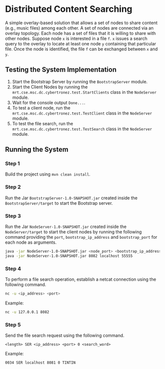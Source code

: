 # Distributed Content Searching
A simple overlay-based solution that allows a set of nodes to share content (e.g., music files) among each other. A set of nodes are connected via an overlay topology. Each node has a set of files that it is willing to share with other nodes. Suppose node ​`x` is interested in a file ​`f`.​ `​x` issues a search query to the overlay to locate at least one node ​`y` containing that particular file. Once the node is identified, the file `f` can be exchanged between ​`x` and `​y`​.

## Testing the System Implementation
1. Start the Bootstrap Server by running the `BootstrapServer` module.
2. Start the Client Nodes by running the `mrt.cse.msc.dc.cybertronez.test.StartClients` class in the `NodeServer` module.
3. Wait for the console output `Done...`.
4. To test a client node, run the `mrt.cse.msc.dc.cybertronez.test.TestClient` class in the `NodeServer` module.
5. To test the file search, run the `mrt.cse.msc.dc.cybertronez.test.TestSearch` class in the `NodeServer` module.

## Running the System
### Step 1
Build the project using `mvn clean install`.
### Step 2
Run the Jar `BootstrapServer-1.0-SNAPSHOT.jar` created inside the `BootstrapServer/target` to start the Bootstrap server.
### Step 3
Run the Jar `NodeServer-1.0-SNAPSHOT.jar` created inside the `NodeServer/target` to start the client nodes by running the following command providing the `port`, `bootstrap_ip_address` and `bootstrap_port` for each node as arguments.
```sh
java -jar NodeServer-1.0-SNAPSHOT.jar <node_port> <bootstrap_ip_address> <bootstrap_port>
java -jar NodeServer-1.0-SNAPSHOT.jar 8082 localhost 55555
```
### Step 4
To perform a file search operation, establish a netcat connection using the following command.
```sh
nc -u <ip_address> <port>
```
Example:
```sh
nc -u 127.0.0.1 8082
```
### Step 5
Send the file search request using the following command.
```
<length> SER <ip_address> <port> 0 <search_word>
```
Example:
```sh
0034 SER localhost 8081 0 TINTIN
```

